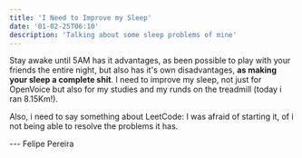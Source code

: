 ```yaml
---
title: 'I Need to Improve my Sleep'
date: '01-02-25T06:10'
description: 'Talking about some sleep problems of mine'
---
```


<p>Stay awake until 5AM has it advantages, as been possible to play with your friends the entire night, but also has it's own disadvantages, <b>as making your sleep a complete shit</b>. I need to improve my sleep, not just for OpenVoice but also for my studies and my runds on the treadmill (today i ran 8.15Km!).</p> 

<p>Also, i need to say something about LeetCode: I was afraid of starting it, of i not being able to resolve the problems it has.</p>

<p>--- Felipe Pereira</p>